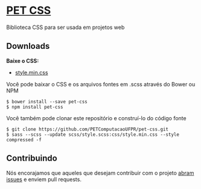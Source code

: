 # [PET CSS](http://petcomputacaoufpr.github.io/pet-css/)
Biblioteca CSS para ser usada em projetos web

## Downloads

**Baixe o CSS:**
* [style.min.css](https://raw.githubusercontent.com/PETComputacaoUFPR/pet-css/master/css/style.min.css)

Você pode baixar o CSS e os arquivos fontes em .scss através do Bower ou NPM

```shell
$ bower install --save pet-css
$ npm install pet-css
```

Você também pode clonar este repositório e construí-lo do código fonte

```shell
$ git clone https://github.com/PETComputacaoUFPR/pet-css.git
$ sass --scss --update scss/style.scss:css/style.min.css --style compressed -f
```

## Contribuindo
Nós encorajamos que aqueles que desejam contribuir com o projeto [abram issues](https://github.com/PETComputacaoUFPR/pet-css/issues) e enviem pull requests.
